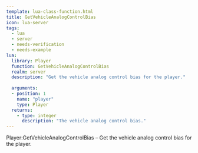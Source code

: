 ```yaml
---
template: lua-class-function.html
title: GetVehicleAnalogControlBias
icon: lua-server
tags:
  - lua
  - server
  - needs-verification
  - needs-example
lua:
  library: Player
  function: GetVehicleAnalogControlBias
  realm: server
  description: "Get the vehicle analog control bias for the player."
  
  arguments:
  - position: 1
    name: "player"
    type: Player
  returns:
    - type: integer
      description: "The vehicle analog control bias."
---
```


<div class="lua__search__keywords">
Player:GetVehicleAnalogControlBias &#x2013; Get the vehicle analog control bias for the player.
</div>
